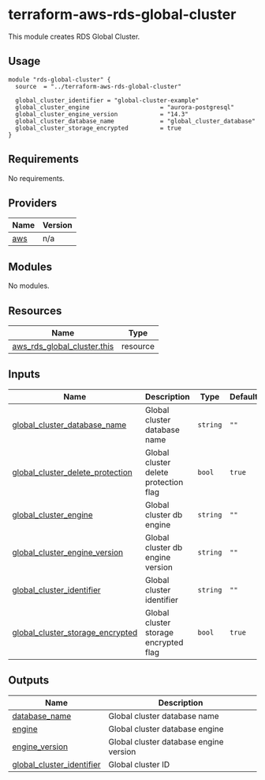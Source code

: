 # terraform-aws-rds-global-cluster

This module creates RDS Global Cluster.

## Usage

```hcl2
module "rds-global-cluster" {
  source  = "../terraform-aws-rds-global-cluster"
  
  global_cluster_identifier = "global-cluster-example"
  global_cluster_engine                    = "aurora-postgresql"
  global_cluster_engine_version            = "14.3"
  global_cluster_database_name             = "global_cluster_database"
  global_cluster_storage_encrypted         = true
}
```

<!-- BEGIN_TF_DOCS -->
## Requirements

No requirements.

## Providers

| Name | Version |
|------|---------|
| <a name="provider_aws"></a> [aws](#provider\_aws) | n/a |

## Modules

No modules.

## Resources

| Name | Type |
|------|------|
| [aws_rds_global_cluster.this](https://registry.terraform.io/providers/hashicorp/aws/latest/docs/resources/rds_global_cluster) | resource |

## Inputs

| Name | Description | Type | Default | Required |
|------|-------------|------|---------|:--------:|
| <a name="input_global_cluster_database_name"></a> [global\_cluster\_database\_name](#input\_global\_cluster\_database\_name) | Global cluster database name | `string` | `""` | no |
| <a name="input_global_cluster_delete_protection"></a> [global\_cluster\_delete\_protection](#input\_global\_cluster\_delete\_protection) | Global cluster delete protection flag | `bool` | `true` | no |
| <a name="input_global_cluster_engine"></a> [global\_cluster\_engine](#input\_global\_cluster\_engine) | Global cluster db engine | `string` | `""` | no |
| <a name="input_global_cluster_engine_version"></a> [global\_cluster\_engine\_version](#input\_global\_cluster\_engine\_version) | Global cluster db engine version | `string` | `""` | no |
| <a name="input_global_cluster_identifier"></a> [global\_cluster\_identifier](#input\_global\_cluster\_identifier) | Global cluster identifier | `string` | `""` | no |
| <a name="input_global_cluster_storage_encrypted"></a> [global\_cluster\_storage\_encrypted](#input\_global\_cluster\_storage\_encrypted) | Global cluster storage encrypted flag | `bool` | `true` | no |

## Outputs

| Name | Description |
|------|-------------|
| <a name="output_database_name"></a> [database\_name](#output\_database\_name) | Global cluster database name |
| <a name="output_engine"></a> [engine](#output\_engine) | Global cluster database engine |
| <a name="output_engine_version"></a> [engine\_version](#output\_engine\_version) | Global cluster database engine version |
| <a name="output_global_cluster_identifier"></a> [global\_cluster\_identifier](#output\_global\_cluster\_identifier) | Global cluster ID |
<!-- END_TF_DOCS -->
